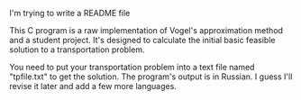 I'm trying to write a README file

This C program is a raw implementation of Vogel's approximation method and a student project.
It's designed to calculate the initial basic feasible solution to a transportation problem.

You need to put your transportation problem into a text file named "tpfile.txt" to get the solution.
The program's output is in Russian. I guess I'll revise it later and add a few more languages.
